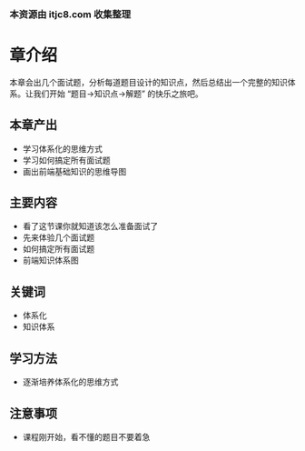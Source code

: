 ### 本资源由 itjc8.com 收集整理
# 章介绍

本章会出几个面试题，分析每道题目设计的知识点，然后总结出一个完整的知识体系。让我们开始 “题目->知识点->解题” 的快乐之旅吧。

## 本章产出

- 学习体系化的思维方式
- 学习如何搞定所有面试题
- 画出前端基础知识的思维导图

## 主要内容

- 看了这节课你就知道该怎么准备面试了
- 先来体验几个面试题
- 如何搞定所有面试题
- 前端知识体系图

## 关键词

- 体系化
- 知识体系

## 学习方法

- 逐渐培养体系化的思维方式

## 注意事项

- 课程刚开始，看不懂的题目不要着急
